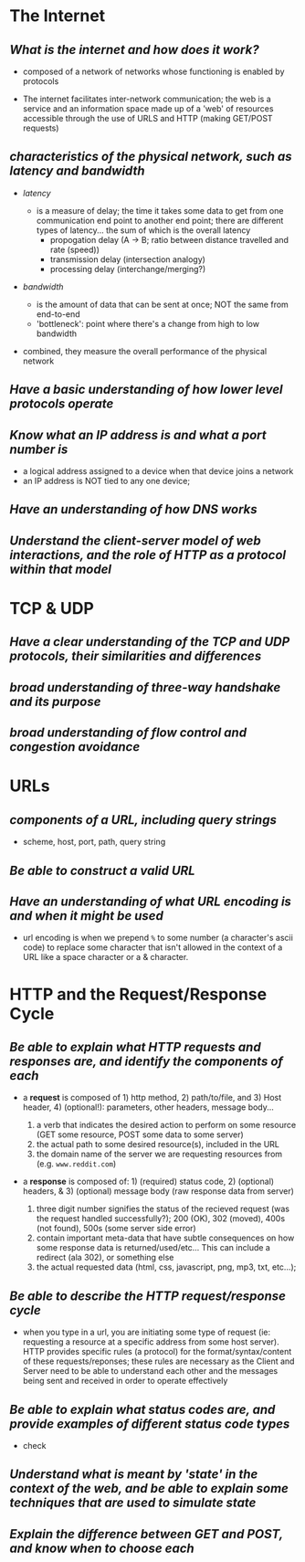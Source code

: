 # **The Internet**
## *What is the internet and how does it work?*
  - composed of a network of networks whose functioning is enabled by protocols

  - The internet facilitates inter-network communication; the web is a service and an information space made up of a 'web' of resources accessible through the use of URLS and HTTP (making GET/POST requests)

## *characteristics of the physical network, such as latency and bandwidth*
  - *latency*
    - is a measure of delay; the time it takes some data to get from one communication end point to another end point; there are different types of latency... the sum of which is the overall latency
      - propogation delay (A -> B; ratio between distance travelled and rate (speed))
      - transmission delay (intersection analogy)
      - processing delay (interchange/merging?)
  - *bandwidth*
    - is the amount of data that can be sent at once; NOT the same from end-to-end
    - 'bottleneck': point where there's a change from high to low bandwidth

- combined, they measure the overall performance of the physical network
## *Have a basic understanding of how lower level protocols operate*
## *Know what an IP address is and what a port number is*
  - a logical address assigned to a device when that device joins a network
  - an IP address is NOT tied to any one device;
## *Have an understanding of how DNS works*
## *Understand the client-server model of web interactions, and the role of HTTP as a protocol within that model*



# **TCP & UDP**
## *Have a clear understanding of the TCP and UDP protocols, their similarities and differences*
## *broad understanding of three-way handshake and its purpose*
## *broad understanding of flow control and congestion avoidance*



# **URLs**
## *components of a URL, including query strings*
- scheme, host, port, path, query string
## *Be able to construct a valid URL*
## *Have an understanding of what URL encoding is and when it might be used*
- url encoding is when we prepend `%` to some number (a character's ascii code) to replace some character that isn't allowed in the context of a URL like a space character or a & character.



# **HTTP and the Request/Response Cycle**
## *Be able to explain what HTTP requests and responses are, and identify the components of each*
  - a **request** is composed of 1) http method, 2) path/to/file, and 3) Host header, 4) (optional!): parameters, other headers, message body...
    1. a verb that indicates the desired action to perform on some resource (GET some resource, POST some data to some server)
    2. the actual path to some desired resource(s), included in the URL
    3. the domain name of the server we are requesting resources from (e.g. `www.reddit.com`)


  - a **response** is composed of: 1) (required) status code, 2) (optional) headers, & 3) (optional) message body (raw response data from server)
    1. three digit number signifies the status of the recieved request (was the request handled successfully?); 200 (OK), 302 (moved), 400s (not found), 500s (some server side error)
    2. contain important meta-data that have subtle consequences on how some response data is returned/used/etc... This can include a redirect (ala 302), or something else
    3. the actual requested data (html, css, javascript, png, mp3, txt, etc...);
## *Be able to describe the HTTP request/response cycle*
  - when you type in a url, you are initiating some type of request (ie: requesting a resource at a specific address from some host server). HTTP provides specific rules (a protocol) for the format/syntax/content of these requests/reponses; these rules are necessary as the Client and Server need to be able to understand each other and the messages being sent and received in order to operate effectively
## *Be able to explain what status codes are, and provide examples of different status code types*
- check
## *Understand what is meant by 'state' in the context of the web, and be able to explain some techniques that are used to simulate state*
## *Explain the difference between GET and POST, and know when to choose each*



